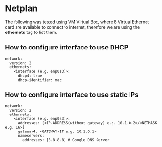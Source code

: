 # Netplan

The following was tested using VM Virtual Box, where 8 Virtual Ethernet card are available to connect to internet, therefore we are using the **ethernets** tag to list them.

## How to configure interface to use DHCP

    network:
      version: 2
      ethernets:
        <interface (e.g. enp0s3)>:
          dhcp4: true
          dhcp-identifier: mac

## How to configure interface to use static IPs

    network:
      version: 2
      ethernets:
        <interface (e.g. enp0s3)>:
          addresses: [<IP-ADDRESS(without gateway) e.g. 10.1.0.2>/<NETMASK e.g. 16>]
          gateway4: <GATEWAY-IP e.g. 10.1.0.1>
          nameservers:
            addresses: [8.8.8.8] # Google DNS Server
